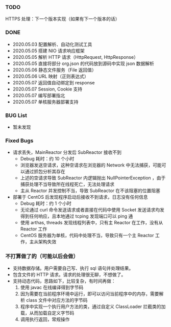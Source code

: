 ### TODO
HTTPS 处理：下一个版本实现（如果有下一个版本的话）

### DONE
* 2020.05.03 配置解析、自动化测试工具
* 2020.05.05 搭建 NIO 请求响应框架
* 2020.05.05 解析 HTTP 请求（HttpRequest, HttpResponse）
* 2020.05.05 直接将部分 org.json 的代码放到源码中实现 json 数据解析
* 2020.05.06 静态文件服务（File 返回值）
* 2020.05.06 URL 映射（正则表达式）
* 2020.05.07 返回值自动绑定到 response
* 2020.05.07 Session, Cookie 支持
* 2020.05.07 编写部署指北
* 2020.05.07 单核服务器部署支持

### BUG List
* 暂未发现

### Fixed Bugs
* 请求丢失，MainReactor 分发后 SubReactor 接收不到
  + Debug 耗时：约 10 个小时
  + 浏览器发送空请求，这种空请求在浏览器的 Network 中无法捕获，可能可以通过抓包分析其存在
  + 上述的空请求导致 SubReactor 内逻辑抛出 NullPointerException ，由于捕获处理不当导致所在线程死亡，无法处理请求
  + 主从 Reactor 并发控制不当，导致 SubReactor 在不该阻塞的位置阻塞
* 部署于 CentOS 后发现程序启动后接收不到请求，日志没有任何信息
  + Debug 耗时：约 1 个小时
  + 无论通过 curl 命令发送请求或者直接在代码中使用 Socket 发送请求均发得到任何响应，且本地通过 tcping 发现端口可以 ping 通
  + 使用 arthas, threads 发现线程列表中，只有主 Reactor 在工作，没有从 Reactor 工作
  + CentOS 服务器为单核，代码中处理不当，导致只有一个主 Reactor 工作，主从架构失效
  
### 不打算做了的（可能以后会做）
* 支持数据存储。用户需要自己写、执行 sql 语句并处理结果。
* 包含文件的 HTTP 请求。请求的处理很无聊，不想做了。
* 支持动态代码，思路如下，比较复杂，有时间再做：
  1. 使用 javac 在线编译得到字节码
  2. 因为需要在当前程序环境中运行，即可以访问当前程序中的内存，需要解析 class 文件中对应方法的字节码
  3. 程序中实现一个执行用户方法的类，通过自定义 ClassLoader 拦截类的加载，从而加载自定义字节码
  4. 调用执行返回，常规操作